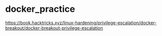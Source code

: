 # docker_practice
https://book.hacktricks.xyz/linux-hardening/privilege-escalation/docker-breakout/docker-breakout-privilege-escalation
